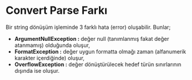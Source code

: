 # Convert Parse Farkı



Bir string dönüşüm işleminde 3 farklı hata \(error\) oluşabilir. Bunlar;

* **ArgumentNullException :** değer null \(tanımlanmış fakat değer atanmamış\) olduğunda oluşur,
* **FormatException :** değer uygun formatta olmağı zaman \(alfanumerik karakter içerdiğinde\) oluşur,
* **OverflowException :** değer dönüştürülecek hedef türün sınırlarının dışında ise oluşur.

